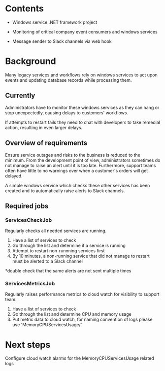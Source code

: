 # Contents
- Windows service .NET framework project

- Monitoring of critical company event consumers and windows services

- Message sender to Slack channels via web hook

# Background
Many legacy services and workflows rely on windows services to act upon events and updating database records while processing them.

## Currently

Administrators have to monitor these windows services as they can hang or stop unexpectedly, causing delays to customers' workflows.

If attempts to restart fails they need to chat with developers to take remedial action, resulting in even larger delays.

## Overview of requirements
Ensure service outages and risks to the business is reduced to the minimum. From the development point of view, administrators sometimes do not manage to raise an alert until it is too late. Furthermore, support teams often have little to no warnings over when a customer's orders will get delayed.

A simple windows service which checks these other services has been created and to automatically raise alerts to Slack channels.

## Required jobs
### ServicesCheckJob
Regularly checks all needed services are running.

1. Have a list of services to check
1. Go through the list and determine if a service is running
1. Attempt to restart non-runnning services first
1. By 10 minutes, a non-running service that did not manage to restart must be alerted to a Slack channel

*double check that the same alerts are not sent multiple times

### ServicesMetricsJob
Regularly raises performance metrics to cloud watch for visibility to support team.

1. Have a list of services to check
1. Go through the list and determine CPU and memory usage
1. Put metric data to cloud watch, for naming convention of logs please use 'MemoryCPUServicesUsage/<process name>' 

# Next steps
Configure cloud watch alarms for the MemoryCPUServicesUsage related logs
